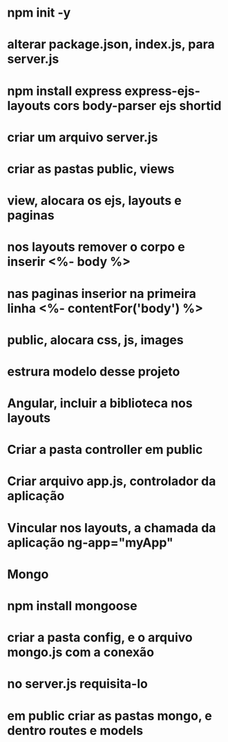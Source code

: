 # npm init -y
# alterar package.json, index.js, para server.js
# npm install express express-ejs-layouts cors body-parser ejs shortid
# criar um arquivo server.js
# criar as pastas public, views
# view, alocara os ejs, layouts e paginas
# nos layouts remover o corpo e inserir <%- body %>
# nas paginas inserior na primeira linha <%- contentFor('body') %>

# public, alocara css, js, images
# estrura modelo desse projeto
# Angular, incluir a biblioteca nos layouts
  <script src="https://ajax.googleapis.com/ajax/libs/angularjs/1.6.9/angular.min.js"></script>
# Criar a pasta controller em public
# Criar arquivo app.js, controlador da aplicação
# Vincular nos layouts, a chamada da aplicação ng-app="myApp"
# Mongo
# npm install mongoose
# criar a pasta config, e o arquivo mongo.js com a conexão
# no server.js requisita-lo
# em public criar as pastas mongo, e dentro routes e models